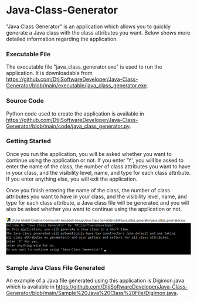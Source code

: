 # Java-Class-Generator
"Java Class Generator" is an application which allows you to quickly generate a Java class with the class attributes you want. Below shows more detailed
information regarding the application.

### Executable File

The executable file "java_class_generator.exe" is used to run the application. It is downloadable from 
https://github.com/DtjiSoftwareDeveloper/Java-Class-Generator/blob/main/executable/java_class_generator.exe.

### Source Code

Python code used to create the application is available in 
https://github.com/DtjiSoftwareDeveloper/Java-Class-Generator/blob/main/code/java_class_generator.py.

### Getting Started

Once you run the application, you will be asked whether you want to continue using the application or not. If you enter 'Y', you will be asked to enter
the name of the class, the number of class attributes you want to have in your class, and the visibility level, name, and type for each class attribute.
If you enter anything else, you will exit the application.

Once you finish entering the name of the class, the number of class attributes you want to have in your class, and the visibility level, name, and 
type for each class attribute, a Java class file will be generated and you will also be asked whether you want to continue using the application or not.

![Getting Started](https://github.com/DtjiSoftwareDeveloper/Java-Class-Generator/blob/main/images/Getting%20Started.png)

### Sample Java Class File Generated

An example of a Java file generated using this application is Digimon.java which is available in
https://github.com/DtjiSoftwareDeveloper/Java-Class-Generator/blob/main/Sample%20Java%20Class%20File/Digimon.java.
